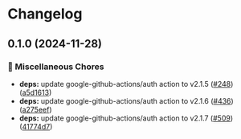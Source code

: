 # Changelog

## 0.1.0 (2024-11-28)


### 🔧 Miscellaneous Chores

* **deps:** update google-github-actions/auth action to v2.1.5 ([#248](https://github.com/grafana/shared-workflows/issues/248)) ([a5d1613](https://github.com/grafana/shared-workflows/commit/a5d1613fba998ba9b99b7267b6f9b915562da962))
* **deps:** update google-github-actions/auth action to v2.1.6 ([#436](https://github.com/grafana/shared-workflows/issues/436)) ([a275eef](https://github.com/grafana/shared-workflows/commit/a275eefa9f63e3bec05bd90ea77cfbbc9879afe8))
* **deps:** update google-github-actions/auth action to v2.1.7 ([#509](https://github.com/grafana/shared-workflows/issues/509)) ([41774d7](https://github.com/grafana/shared-workflows/commit/41774d7ebb3ca78e05aa6d2007e5e98c7a2fcf4f))
